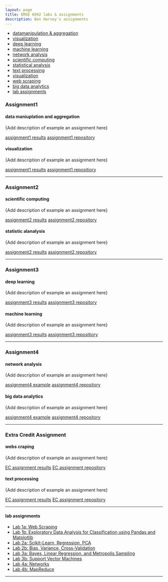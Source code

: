 ```yaml
---
layout: page
title: EMSE 6992 labs & assignments
description: Ben Harvey's assignments
---
```



<div class="navbar">
    <div class="navbar-inner">
        <ul class="nav">
            <li><a href="#datamanipulationandaggregation">datamanipulation & aggregation</a></li>
            <li><a href="#visualization">visualization</a></li>
            <li><a href="#deeplearning">deep learning</a></li>
            <li><a href="#machinelearning">machine learning</a></li>
            <li><a href="#networkanalysis">network analysis</a></li>
            <li><a href="#scientificcomputing">scientific computing</a></li>
            <li><a href="#statisticalanalysis">statistical analysis</a></li>
            <li><a href="#textprocessing">text processing</a></li>
            <li><a href="#visualization">visualization</a></li>
            <li><a href="#webscraping">web scraping</a></li>
            <li><a href="#bigdataanalytics">big data analytics</a></li>
            <li><a href="#labassignments">lab assignments</a></li>
        </ul>
    </div>
</div>


### Assignment1
#### <a name="datamanipulationandaggregation"></a>data maniuplation and aggregation
{Add description of example an assignment here}

[assignment1 results](http://groups.google.com/group/Rqtl-disc)
[assignment1 repository](http://groups.google.com/group/Rqtl-disc)


#### <a name="visualization"></a>visualization
{Add description of example an assignment here}

[assignment1 results](http://groups.google.com/group/Rqtl-disc)
[assignment1 repositiory](http://groups.google.com/group/Rqtl-disc)

---


### Assignment2
#### <a name="scientificcomputing"></a>scientific computing
{Add description of example an assignment here}

[assignment2 results](http://groups.google.com/group/Rqtl-disc)
[assignment2 repository](http://groups.google.com/group/Rqtl-disc)


#### <a name="statisticalanalysis"></a>statistic alanalysis
{Add description of example an assignment here}

[assignment2 results](http://groups.google.com/group/Rqtl-disc)
[assignment2 repository](http://groups.google.com/group/Rqtl-disc)

---


### Assignment3
#### <a name="deeplearning"></a>deep learning
{Add description of example an assignment here}

[assignment3 results](http://groups.google.com/group/Rqtl-disc)
[assignment3 repository](http://groups.google.com/group/Rqtl-disc)


#### <a name="machinelearning"></a>machine learning
{Add description of example an assignment here}

[assignment3 results](http://groups.google.com/group/Rqtl-disc)
[assignment3 repositiory](http://groups.google.com/group/Rqtl-disc)

---


### Assignment4
#### <a name="networkanalysis"></a>network analysis
{Add description of example an assignment here}

[assignment4 example](http://groups.google.com/group/Rqtl-disc)
[assignment4 repository](http://groups.google.com/group/Rqtl-disc)

#### <a name="bigdataanalytics"></a>big data analytics
{Add description of example an assignment here}

[assignment4 example](http://groups.google.com/group/Rqtl-disc)
[assignment4 repository](http://groups.google.com/group/Rqtl-disc)

---

### Extra Credit Assignment
#### <a name="webscraping"></a>webs craping
{Add description of example an assignment here}

[EC assignment results](http://groups.google.com/group/Rqtl-disc)
[EC assignment repository](http://groups.google.com/group/Rqtl-disc)


#### <a name="textprocessing"></a>text processing
{Add description of example an assignment here}

[EC assignment results](http://groups.google.com/group/Rqtl-disc)
[EC assignment repository](http://groups.google.com/group/Rqtl-disc)

---


#### <a name="labassignments"></a>lab assignments

* [Lab 1a: Web Scraping](https://github.com/cs109/content/tree/master/labs/lab2)
* [Lab 1b: Exploratory Data Analysis for Classification using Pandas and Matplotlib](https://github.com/cs109/content/blob/master/labs/lab3/lab3full.ipynb)
* [Lab 2a: Scikit-Learn, Regression, PCA](http://nbviewer.ipython.org/urls/raw.github.com/cs109/content/master/labs/lab4/Lab4full.ipynb)
* [Lab 2b: Bias, Variance, Cross-Validation](http://nbviewer.ipython.org/urls/raw.github.com/cs109/content/master/labs/lab5/Lab5.ipynb)
* [Lab 3a: Bayes, Linear Regression, and Metropolis Sampling](http://nbviewer.ipython.org/urls/raw.github.com/cs109/content/master/labs/lab6/BayesLinear.ipynb)
* [Lab 3b: Support Vector Machines](http://nbviewer.ipython.org/urls/raw.github.com/cs109/content/master/labs/lab10/Lab_10.ipynb)
* [Lab 4a: Networks](http://nbviewer.ipython.org/urls/raw.github.com/cs109/content/master/labs/lab9/lab_9.ipynb)
* [Lab 4b: MapReduce](http://nbviewer.ipython.org/urls/raw.github.com/cs109/content/master/labs/lab8/lab8_mapreduce.ipynb)



---
